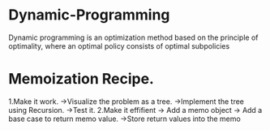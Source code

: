 # Dynamic-Programming
Dynamic programming is an optimization method based on the principle of optimality, where an optimal policy consists of optimal subpolicies
# Memoization Recipe.
1.Make it work.
->Visualize the problem as a tree.
->Implement the tree using Recursion.
->Test it.
2.Make it effifient
-> Add a memo object
-> Add a base case to return memo value.
->Store return values into the memo
